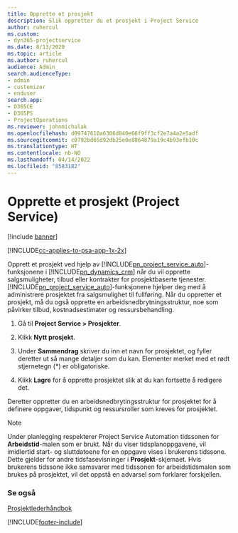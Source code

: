 ```yaml
---
title: Opprette et prosjekt
description: Slik oppretter du et prosjekt i Project Service
author: ruhercul
ms.custom:
- dyn365-projectservice
ms.date: 8/13/2020
ms.topic: article
ms.author: ruhercul
audience: Admin
search.audienceType:
- admin
- customizer
- enduser
search.app:
- D365CE
- D365PS
- ProjectOperations
ms.reviewer: johnmichalak
ms.openlocfilehash: d09747610a6306d840e66f9ff3cf2e7a4a2e5adf
ms.sourcegitcommit: c0792bd65d92db25e0e8864879a19c4b93efb10c
ms.translationtype: HT
ms.contentlocale: nb-NO
ms.lasthandoff: 04/14/2022
ms.locfileid: "8583182"
---
```

# <a name="create-a-project-project-service"></a>Opprette et prosjekt (Project Service)

[!include [banner](../includes/psa-now-project-operations.md)]

[!INCLUDE[cc-applies-to-psa-app-1x-2x](../includes/cc-applies-to-psa-app-1x-2x.md)]

Opprett et prosjekt ved hjelp av [!INCLUDE[pn_project_service_auto](../includes/pn-project-service-auto.md)]-funksjonene i [!INCLUDE[pn_dynamics_crm](../includes/pn-dynamics-crm.md)] når du vil opprette salgsmuligheter, tilbud eller kontrakter for prosjektbaserte tjenester. [!INCLUDE[pn_project_service_auto](../includes/pn-project-service-auto.md)]-funksjonene hjelper deg med å administrere prosjektet fra salgsmulighet til fullføring. Når du oppretter et prosjekt, må du også opprette en arbeidsnedbrytningsstruktur, noe som påvirker tilbud, kostnadsestimater og ressursbehandling.  
  
1.  Gå til **Project Service > Prosjekter**.  
  
2.  Klikk **Nytt prosjekt**.  
  
3.  Under **Sammendrag** skriver du inn et navn for prosjektet, og fyller deretter ut så mange detaljer som du kan. Elementer merket med et rødt stjernetegn (*) er obligatoriske.  
  
4.  Klikk **Lagre** for å opprette prosjektet slik at du kan fortsette å redigere det.  
  
Deretter oppretter du en arbeidsnedbrytingsstruktur for prosjektet for å definere oppgaver, tidspunkt og ressursroller som kreves for prosjektet.  

> [!NOTE]
> Under planlegging respekterer Project Service Automation tidssonen for **Arbeidstid**-malen som er brukt. Når du viser tidsplanoppgavene, vil imidlertid start- og sluttdatoene for en oppgave vises i brukerens tidssone. Dette gjelder for andre tidsfasevisninger i **Prosjekt**-skjemaet. Hvis brukerens tidssone ikke samsvarer med tidssonen for arbeidstidsmalen som brukes på prosjektet, vil det oppstå en advarsel som forklarer forskjellen. 
  
### <a name="see-also"></a>Se også  
 [Prosjektlederhåndbok](../psa/project-manager-guide.md)


[!INCLUDE[footer-include](../includes/footer-banner.md)]
